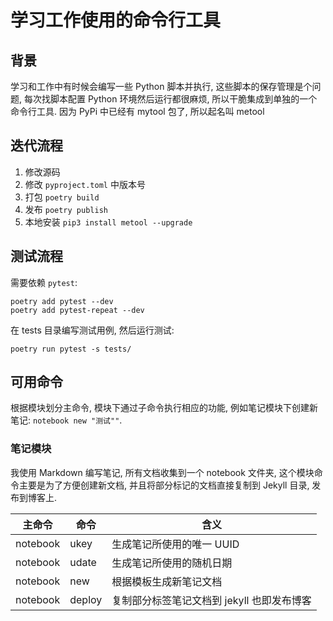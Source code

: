 # 学习工作使用的命令行工具

## 背景

学习和工作中有时候会编写一些 Python 脚本并执行, 这些脚本的保存管理是个问题, 每次找脚本配置 Python 环境然后运行都很麻烦, 
所以干脆集成到单独的一个命令行工具. 因为 PyPi 中已经有 mytool 包了, 所以起名叫 metool

## 迭代流程

1. 修改源码
2. 修改 `pyproject.toml` 中版本号
3. 打包 `poetry build`
4. 发布 `poetry publish`
5. 本地安装 `pip3 install metool --upgrade`

## 测试流程

需要依赖 `pytest`:

```
poetry add pytest --dev
poetry add pytest-repeat --dev
```

在 tests 目录编写测试用例, 然后运行测试:

```
poetry run pytest -s tests/
```

## 可用命令

根据模块划分主命令, 模块下通过子命令执行相应的功能, 例如笔记模块下创建新笔记: `notebook new "测试""`.

### 笔记模块

我使用 Markdown 编写笔记, 所有文档收集到一个 notebook 文件夹, 这个模块命令主要是为了方便创建新文档, 并且将部分标记的文档直接复制到 Jekyll 目录, 发布到博客上.

|主命令|命令|含义|
|----|----|----|
|notebook|ukey|生成笔记所使用的唯一 UUID|
|notebook|udate|生成笔记所使用的随机日期|
|notebook|new|根据模板生成新笔记文档|
|notebook|deploy|复制部分标签笔记文档到 jekyll 也即发布博客 |